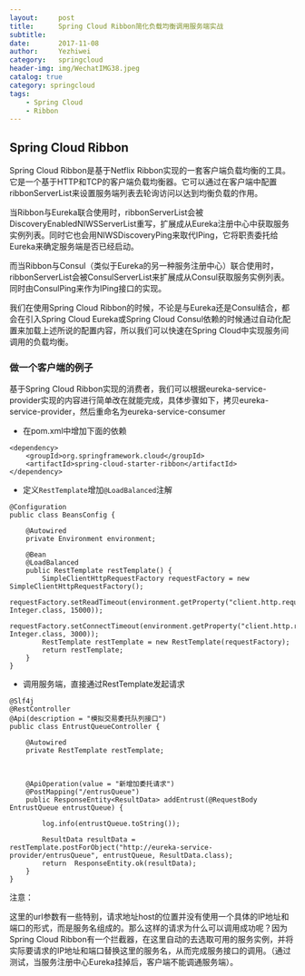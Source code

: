 ```yaml
---
layout:     post
title:      Spring Cloud Ribbon简化负载均衡调用服务端实战
subtitle:   
date:       2017-11-08
author:     Yezhiwei
category:   springcloud
header-img: img/WechatIMG38.jpeg
catalog: true
category: springcloud
tags:
    - Spring Cloud  
    - Ribbon 
---
```



## Spring Cloud Ribbon

Spring Cloud Ribbon是基于Netflix Ribbon实现的一套客户端负载均衡的工具。它是一个基于HTTP和TCP的客户端负载均衡器。它可以通过在客户端中配置ribbonServerList来设置服务端列表去轮询访问以达到均衡负载的作用。

当Ribbon与Eureka联合使用时，ribbonServerList会被DiscoveryEnabledNIWSServerList重写，扩展成从Eureka注册中心中获取服务实例列表。同时它也会用NIWSDiscoveryPing来取代IPing，它将职责委托给Eureka来确定服务端是否已经启动。

而当Ribbon与Consul（类似于Eureka的另一种服务注册中心）联合使用时，ribbonServerList会被ConsulServerList来扩展成从Consul获取服务实例列表。同时由ConsulPing来作为IPing接口的实现。

我们在使用Spring Cloud Ribbon的时候，不论是与Eureka还是Consul结合，都会在引入Spring Cloud Eureka或Spring Cloud Consul依赖的时候通过自动化配置来加载上述所说的配置内容，所以我们可以快速在Spring Cloud中实现服务间调用的负载均衡。

### 做一个客户端的例子

基于Spring Cloud Ribbon实现的消费者，我们可以根据eureka-service-provider实现的内容进行简单改在就能完成，具体步骤如下，拷贝eureka-service-provider，然后重命名为eureka-service-consumer

* 在pom.xml中增加下面的依赖

```
<dependency>
    <groupId>org.springframework.cloud</groupId>
    <artifactId>spring-cloud-starter-ribbon</artifactId>
</dependency>
```

* 定义`RestTemplate`增加`@LoadBalanced`注解

```
@Configuration
public class BeansConfig {

    @Autowired
    private Environment environment;

    @Bean
    @LoadBalanced
    public RestTemplate restTemplate() {
        SimpleClientHttpRequestFactory requestFactory = new SimpleClientHttpRequestFactory();
        requestFactory.setReadTimeout(environment.getProperty("client.http.request.readTimeout", Integer.class, 15000));
        requestFactory.setConnectTimeout(environment.getProperty("client.http.request.connectTimeout", Integer.class, 3000));
        RestTemplate restTemplate = new RestTemplate(requestFactory);
        return restTemplate;
    }
}
```

* 调用服务端，直接通过RestTemplate发起请求

```
@Slf4j
@RestController
@Api(description = "模拟交易委托队列接口")
public class EntrustQueueController {

    @Autowired
    private RestTemplate restTemplate;



    @ApiOperation(value = "新增加委托请求")
    @PostMapping("/entrusQueue")
    public ResponseEntity<ResultData> addEntrust(@RequestBody EntrustQueue entrustQueue) {

        log.info(entrustQueue.toString());

        ResultData resultData = restTemplate.postForObject("http://eureka-service-provider/entrusQueue", entrustQueue, ResultData.class);
        return  ResponseEntity.ok(resultData);
    }
}
```

注意：

这里的url参数有一些特别，请求地址host的位置并没有使用一个具体的IP地址和端口的形式，而是服务名组成的。那么这样的请求为什么可以调用成功呢？因为Spring Cloud Ribbon有一个拦截器，在这里自动的去选取可用的服务实例，并将实际要请求的IP地址和端口替换这里的服务名，从而完成服务接口的调用。（通过测试，当服务注册中心Eureka挂掉后，客户端不能调通服务端）。





